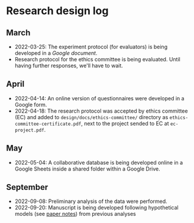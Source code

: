 # Research design log

## March

-   2022-03-25: The experiment protocol (for evaluators) is being developed in a *Google document*.
-   Research protocol for the ethics committee is being evaluated. Until having further responses, we'll have to wait.

## April

-   2022-04-14: An online version of questionnaires were developed in a Google form.
-   2022-04-18: The research protocol was accepted by ethics committee (EC) and added to `design/docs/ethics-committee/` directory as `ethics-committee-certificate.pdf`, next to the project sended to EC at `ec-project.pdf`.

## May

-   2022-05-04: A collaborative database is being developed online in a Google Sheets inside a shared folder within a Google Drive.

## September

-   2022-09-08: Preliminary analysis of the data were performed.
-   2022-09-20: Manuscript is being developed following hypothetical models (see [paper notes](paper/paper-notes.md)) from previous analyses
